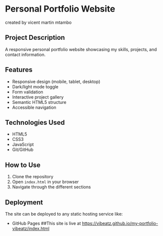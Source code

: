 # Personal Portfolio Website
created by vicent martin mtambo

## Project Description
A responsive personal portfolio website showcasing my skills, projects, and contact information.

## Features
- Responsive design (mobile, tablet, desktop)
- Dark/light mode toggle
- Form validation
- Interactive project gallery
- Semantic HTML5 structure
- Accessible navigation

## Technologies Used
- HTML5
- CSS3
- JavaScript
- Git/GitHub

## How to Use
1. Clone the repository
2. Open `index.html` in your browser
3. Navigate through the different sections

## Deployment
The site can be deployed to any static hosting service like:
- GitHub Pages
##This site is live at
https://vibeatz.github.io/my-portfolio-vibeatz/index.html
